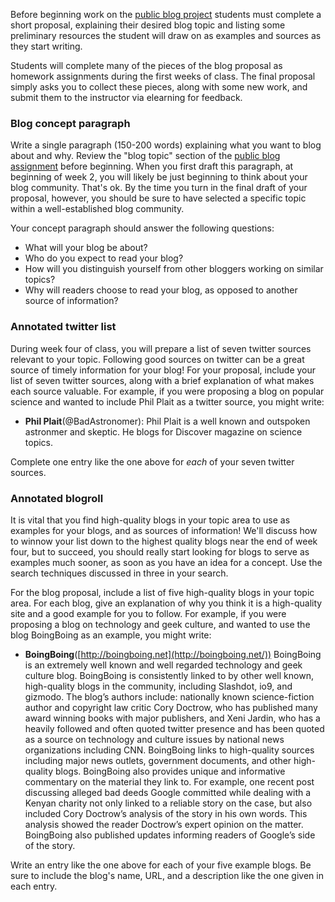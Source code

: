 
Before beginning work on the [public blog project](http://copyvillain.org/blog/2321-public-blog-assignment/) students must complete a short proposal, explaining their desired blog topic and listing some preliminary resources the student will draw on as examples and sources as they start writing. 

Students will complete many of the pieces of the blog proposal as homework assignments during the first weeks of class. The final proposal simply asks you to collect these pieces, along with some new work, and submit them to the instructor via elearning for feedback. 

### Blog concept paragraph

Write a single paragraph (150-200 words) explaining what you want to blog about and why. Review the "blog topic" section of the [public blog assignment](http://copyvillain.org/blog/2321-public-blog-assignment/) before beginning. When you first draft this paragraph, at beginning of week 2, you will likely be just beginning to think about your blog community. That's ok. By the time you turn in the final draft of your proposal, however, you should be sure to have selected a specific topic within a well-established blog community.

Your concept paragraph should answer the following questions: 

- What will your blog be about?
- Who do you expect to read your blog?
- How will you distinguish yourself from other bloggers working on similar topics?
- Why will readers choose to read your blog, as opposed to another source of information? 

### Annotated twitter list 

During week four of class, you will prepare a list of seven twitter sources relevant to your topic. Following good sources on twitter can be a great source of timely information for your blog! For your proposal, include your list of seven twitter sources, along with a brief explanation of what makes each source valuable. For example, if you were proposing a blog on popular science and wanted to include Phil Plait as a twitter source, you might write:

- **Phil Plait**(@BadAstronomer): Phil Plait is a well known and outspoken astronmer and skeptic. He blogs for Discover magazine on science topics.

Complete one entry like the one above for *each* of your seven twitter sources. 

### Annotated blogroll 

It is vital that you find high-quality blogs in your topic area to use as examples for your blogs, and as sources of information! We'll discuss how to winnow your list down to the highest quality blogs near the end of week four, but to succeed, you should really start looking for blogs to serve as examples much sooner, as soon as you have an idea for a concept. Use the search techniques discussed in three in your search.

For the blog proposal, include a list of five high-quality blogs in your topic area. For each blog, give an explanation of why you think it is a high-quality site and a good example for you to follow. For example, if you were proposing a blog on technology and geek culture, and wanted to use the blog BoingBoing as an example, you might write: 

-   **BoingBoing**([http://boingboing.net](http://boingboing.net/))
    BoingBoing is an extremely well known and well regarded technology
    and geek culture blog. BoingBoing is consistently linked to by other
    well known, high-quality blogs in the community, including Slashdot,
    io9, and gizmodo. The blog’s authors include: nationally known
    science-fiction author and copyright law critic Cory Doctrow, who
    has published many award winning books with major publishers, and
    Xeni Jardin, who has a heavily followed and often quoted twitter
    presence and has been quoted as a source on technology and culture
    issues by national news organizations including CNN. BoingBoing
    links to high-quality sources including major news outlets,
    government documents, and other high-quality blogs. BoingBoing also
    provides unique and informative commentary on the material they link
    to. For example, one recent post discussing alleged bad deeds Google
    committed while dealing with a Kenyan charity not only linked to a
    reliable story on the case, but also included Cory Doctrow’s
    analysis of the story in his own words. This analysis showed the
    reader Doctrow’s expert opinion on the matter. BoingBoing also
    published updates informing readers of Google’s side of the story.
   
Write an entry like the one above for each of your five example blogs. Be sure to include the blog's name, URL, and a description like the one given in each entry. 


